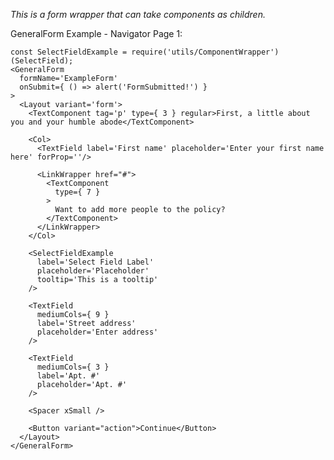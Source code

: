 _This is a form wrapper that can take components as children._

GeneralForm Example - Navigator Page 1:

    const SelectFieldExample = require('utils/ComponentWrapper')(SelectField);
    <GeneralForm
      formName='ExampleForm'
      onSubmit={ () => alert('FormSubmitted!') }
    >
      <Layout variant='form'>
        <TextComponent tag='p' type={ 3 } regular>First, a little about you and your humble abode</TextComponent>

        <Col>
          <TextField label='First name' placeholder='Enter your first name here' forProp=''/>

          <LinkWrapper href="#">
            <TextComponent
              type={ 7 }
            >
              Want to add more people to the policy?
            </TextComponent>
          </LinkWrapper>
        </Col>

        <SelectFieldExample
          label='Select Field Label'
          placeholder='Placeholder'
          tooltip='This is a tooltip'
        />

        <TextField
          mediumCols={ 9 }
          label='Street address'
          placeholder='Enter address'
        />

        <TextField
          mediumCols={ 3 }
          label='Apt. #'
          placeholder='Apt. #'
        />

        <Spacer xSmall />

        <Button variant="action">Continue</Button>
      </Layout>
    </GeneralForm>
